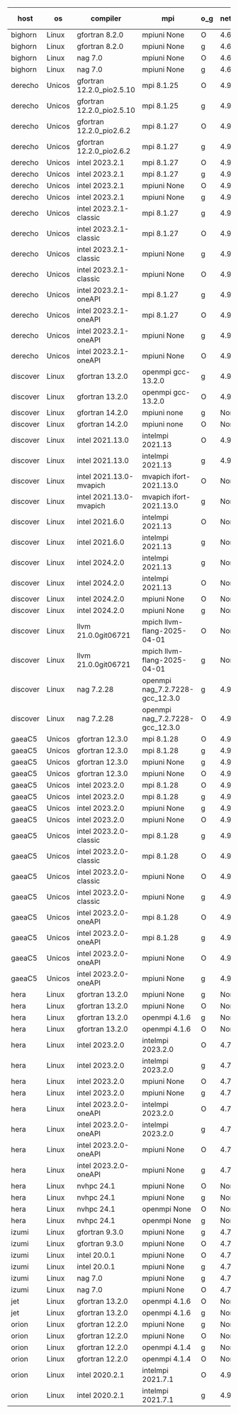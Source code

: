 

| host     | os       | compiler                              | mpi                      | o_g        | netcdf        | build       | u_pass          | u_fail          | s_pass            | s_fail            | e_pass             | e_fail             | nuopc_pass       | nuopc_fail       | artifacts link          |
|----------|----------|---------------------------------------|--------------------------|------------|---------------|-------------|-----------------|-----------------|-------------------|-------------------|--------------------|--------------------|------------------|------------------|-------------------------|
| bighorn | Linux | gfortran 8.2.0 | mpiuni None  | O | 4.6.1  | PASS | 12559 | 0 | 9 | 0 | 42 | 0 | None | None | <a href="https://github.com/esmf-org/esmf-test-artifacts/tree/b6c245d343a51508b5a7f5aa65a5d740ae47750f/develop/gfortran/8.2.0/O/mpiuni/None" target="_blank">b6c245d</a> | 
| bighorn | Linux | gfortran 8.2.0 | mpiuni None  | g | 4.6.1  | PASS | 12559 | 0 | 9 | 0 | 42 | 0 | None | None | <a href="https://github.com/esmf-org/esmf-test-artifacts/tree/df8c0141ea6011b82bfa10576e8e94030e5929ed/develop/gfortran/8.2.0/g/mpiuni/None" target="_blank">df8c014</a> | 
| bighorn | Linux | nag 7.0 | mpiuni None  | O | 4.6.1  | PASS | 12559 | 0 | 9 | 0 | 42 | 0 | None | None | <a href="https://github.com/esmf-org/esmf-test-artifacts/tree/a5a3854ff94a41cdfeccf21e6694b038dc052599/develop/nag/7.0/O/mpiuni/None" target="_blank">a5a3854</a> | 
| bighorn | Linux | nag 7.0 | mpiuni None  | g | 4.6.1  | PASS | None | None | None | None | None | None | None | None | <a href="https://github.com/esmf-org/esmf-test-artifacts/tree/ee9cab0d16d849b1d0f320fbe5a7ff4cd92c4774/develop/nag/7.0/g/mpiuni/None" target="_blank">ee9cab0</a> | 
| derecho | Unicos | gfortran 12.2.0_pio2.5.10 | mpi 8.1.25  | O | 4.9.2  | PASS | 14228 | 0 | 51 | 0 | 80 | 0 | 57 | 0 | <a href="https://github.com/esmf-org/esmf-test-artifacts/tree/4b23fea578e5725dc3ff75c45a87957af4ab61ef/develop/gfortran/12.2.0_pio2.5.10/O/mpi/8.1.25" target="_blank">4b23fea</a> | 
| derecho | Unicos | gfortran 12.2.0_pio2.5.10 | mpi 8.1.25  | g | 4.9.2  | PASS | 14228 | 0 | 51 | 0 | 80 | 0 | 57 | 0 | <a href="https://github.com/esmf-org/esmf-test-artifacts/tree/2c8c8d361d532139b5d83d7fbc8cc5802fd03797/develop/gfortran/12.2.0_pio2.5.10/g/mpi/8.1.25" target="_blank">2c8c8d3</a> | 
| derecho | Unicos | gfortran 12.2.0_pio2.6.2 | mpi 8.1.27  | O | 4.9.2  | PASS | 14228 | 0 | 51 | 0 | 80 | 0 | 57 | 0 | <a href="https://github.com/esmf-org/esmf-test-artifacts/tree/dfdf9cd79cc19b86d493524b25aff73783cee098/develop/gfortran/12.2.0_pio2.6.2/O/mpi/8.1.27" target="_blank">dfdf9cd</a> | 
| derecho | Unicos | gfortran 12.2.0_pio2.6.2 | mpi 8.1.27  | g | 4.9.2  | PASS | 14228 | 0 | 51 | 0 | 80 | 0 | 57 | 0 | <a href="https://github.com/esmf-org/esmf-test-artifacts/tree/dc61dbb4a7a0f4feb263e53b8b50c85533fb69da/develop/gfortran/12.2.0_pio2.6.2/g/mpi/8.1.27" target="_blank">dc61dbb</a> | 
| derecho | Unicos | intel 2023.2.1 | mpi 8.1.27  | O | 4.9.2  | PASS | 14228 | 0 | 51 | 0 | 80 | 0 | 58 | 0 | <a href="https://github.com/esmf-org/esmf-test-artifacts/tree/e999d1e510b6778f601789284b1c7235f15690fd/develop/intel/2023.2.1/O/mpi/8.1.27" target="_blank">e999d1e</a> | 
| derecho | Unicos | intel 2023.2.1 | mpi 8.1.27  | g | 4.9.2  | PASS | 14228 | 0 | 51 | 0 | 80 | 0 | 58 | 0 | <a href="https://github.com/esmf-org/esmf-test-artifacts/tree/a24d11219748af8715f6703fa551ffb2659e27e6/develop/intel/2023.2.1/g/mpi/8.1.27" target="_blank">a24d112</a> | 
| derecho | Unicos | intel 2023.2.1 | mpiuni None  | O | 4.9.2  | PASS | 12559 | 0 | 9 | 0 | 42 | 0 | None | None | <a href="https://github.com/esmf-org/esmf-test-artifacts/tree/466888974823e96de91223929429a73d7341e8af/develop/intel/2023.2.1/O/mpiuni/None" target="_blank">4668889</a> | 
| derecho | Unicos | intel 2023.2.1 | mpiuni None  | g | 4.9.2  | PASS | 12559 | 0 | 9 | 0 | 42 | 0 | None | None | <a href="https://github.com/esmf-org/esmf-test-artifacts/tree/048c036e46716e6fc7bb981d24d769031193a7d6/develop/intel/2023.2.1/g/mpiuni/None" target="_blank">048c036</a> | 
| derecho | Unicos | intel 2023.2.1-classic | mpi 8.1.27  | g | 4.9.2  | PASS | None | None | None | None | None | None | None | None | <a href="https://github.com/esmf-org/esmf-test-artifacts/tree/99671ad87dfe8fd315b1a3f86cebdc17a693173e/develop/intel/2023.2.1-classic/g/mpi/8.1.27" target="_blank">99671ad</a> | 
| derecho | Unicos | intel 2023.2.1-classic | mpi 8.1.27  | O | 4.9.2  | PASS | None | None | None | None | None | None | None | None | <a href="https://github.com/esmf-org/esmf-test-artifacts/tree/c84bfd18371421b21e17f3d7cf41f94c40feac0f/develop/intel/2023.2.1-classic/O/mpi/8.1.27" target="_blank">c84bfd1</a> | 
| derecho | Unicos | intel 2023.2.1-classic | mpiuni None  | g | 4.9.2  | PASS | None | None | None | None | None | None | None | None | <a href="https://github.com/esmf-org/esmf-test-artifacts/tree/dddc79dd482d4ce2663ea58ccde581ab3cc91e91/develop/intel/2023.2.1-classic/g/mpiuni/None" target="_blank">dddc79d</a> | 
| derecho | Unicos | intel 2023.2.1-classic | mpiuni None  | O | 4.9.2  | PASS | 12559 | 0 | 9 | 0 | 42 | 0 | None | None | <a href="https://github.com/esmf-org/esmf-test-artifacts/tree/ad36afb697f0cbd4788af0955b7d4eb18ec4d540/develop/intel/2023.2.1-classic/O/mpiuni/None" target="_blank">ad36afb</a> | 
| derecho | Unicos | intel 2023.2.1-oneAPI | mpi 8.1.27  | g | 4.9.2  | PASS | None | None | None | None | None | None | None | None | <a href="https://github.com/esmf-org/esmf-test-artifacts/tree/f47fae6bfc088acc7752f7475b6999aab491eed0/develop/intel/2023.2.1-oneAPI/g/mpi/8.1.27" target="_blank">f47fae6</a> | 
| derecho | Unicos | intel 2023.2.1-oneAPI | mpi 8.1.27  | O | 4.9.2  | PASS | None | None | None | None | None | None | None | None | <a href="https://github.com/esmf-org/esmf-test-artifacts/tree/55fcdfa1ad909f47aa2eb357d546d30a6648d2da/develop/intel/2023.2.1-oneAPI/O/mpi/8.1.27" target="_blank">55fcdfa</a> | 
| derecho | Unicos | intel 2023.2.1-oneAPI | mpiuni None  | g | 4.9.2  | PASS | None | None | None | None | None | None | None | None | <a href="https://github.com/esmf-org/esmf-test-artifacts/tree/83e9996719b2b8edd521d92c871a355bf257ea5f/develop/intel/2023.2.1-oneAPI/g/mpiuni/None" target="_blank">83e9996</a> | 
| derecho | Unicos | intel 2023.2.1-oneAPI | mpiuni None  | O | 4.9.2  | PASS | None | None | None | None | None | None | None | None | <a href="https://github.com/esmf-org/esmf-test-artifacts/tree/21f3900c0654ca9805e10e2643567fd104186950/develop/intel/2023.2.1-oneAPI/O/mpiuni/None" target="_blank">21f3900</a> | 
| discover | Linux | gfortran 13.2.0 | openmpi gcc-13.2.0  | g | 4.9.2  | PASS | 14228 | 0 | 51 | 0 | 80 | 0 | 57 | 0 | <a href="https://github.com/esmf-org/esmf-test-artifacts/tree/4327fb24c741415914b352bf4535698b668390ae/develop/gfortran/13.2.0/g/openmpi/gcc-13.2.0" target="_blank">4327fb2</a> | 
| discover | Linux | gfortran 13.2.0 | openmpi gcc-13.2.0  | O | 4.9.2  | PASS | 14228 | 0 | 51 | 0 | 80 | 0 | 57 | 0 | <a href="https://github.com/esmf-org/esmf-test-artifacts/tree/d32b1fbc9c18a993d9f7ab06ef86478b94ae82f9/develop/gfortran/13.2.0/O/openmpi/gcc-13.2.0" target="_blank">d32b1fb</a> | 
| discover | Linux | gfortran 14.2.0 | mpiuni none  | g | None  | PASS | 12559 | 0 | 9 | 0 | 42 | 0 | None | None | <a href="https://github.com/esmf-org/esmf-test-artifacts/tree/808d49689b2ee148120d0b8aca58e5db66abfc59/develop/gfortran/14.2.0/g/mpiuni/none" target="_blank">808d496</a> | 
| discover | Linux | gfortran 14.2.0 | mpiuni none  | O | None  | PASS | 12559 | 0 | 9 | 0 | 42 | 0 | None | None | <a href="https://github.com/esmf-org/esmf-test-artifacts/tree/db770e470f3579f407d8199b3e45c80997514f39/develop/gfortran/14.2.0/O/mpiuni/none" target="_blank">db770e4</a> | 
| discover | Linux | intel 2021.13.0 | intelmpi 2021.13  | O | 4.9.2  | PASS | 14228 | 0 | 51 | 0 | 80 | 0 | 57 | 0 | <a href="https://github.com/esmf-org/esmf-test-artifacts/tree/538f507f23fd8094bac181f4c249209f68e0f688/develop/intel/2021.13.0/O/intelmpi/2021.13" target="_blank">538f507</a> | 
| discover | Linux | intel 2021.13.0 | intelmpi 2021.13  | g | 4.9.2  | PASS | 14228 | 0 | 51 | 0 | 80 | 0 | 57 | 0 | <a href="https://github.com/esmf-org/esmf-test-artifacts/tree/8e3d8e8bd9e3b14ebe746bf6ff94fd200a4a8894/develop/intel/2021.13.0/g/intelmpi/2021.13" target="_blank">8e3d8e8</a> | 
| discover | Linux | intel 2021.13.0-mvapich | mvapich ifort-2021.13.0  | O | None  | PASS | 14228 | 0 | 51 | 0 | 80 | 0 | 57 | 0 | <a href="https://github.com/esmf-org/esmf-test-artifacts/tree/09a16df5ec7e7429e1ce81a5f60824872ab0831b/develop/intel/2021.13.0-mvapich/O/mvapich/ifort-2021.13.0" target="_blank">09a16df</a> | 
| discover | Linux | intel 2021.13.0-mvapich | mvapich ifort-2021.13.0  | g | None  | PASS | 14228 | 0 | 51 | 0 | 80 | 0 | 57 | 0 | <a href="https://github.com/esmf-org/esmf-test-artifacts/tree/94f3aa7ef58cf9c8e4ee065bd65df5cdb97f4958/develop/intel/2021.13.0-mvapich/g/mvapich/ifort-2021.13.0" target="_blank">94f3aa7</a> | 
| discover | Linux | intel 2021.6.0 | intelmpi 2021.13  | O | None  | PASS | 14228 | 0 | 51 | 0 | 80 | 0 | 57 | 0 | <a href="https://github.com/esmf-org/esmf-test-artifacts/tree/d4fa21825b6ec43fd0bf151c849a6af14bbb7623/develop/intel/2021.6.0/O/intelmpi/2021.13" target="_blank">d4fa218</a> | 
| discover | Linux | intel 2021.6.0 | intelmpi 2021.13  | g | None  | PASS | 14228 | 0 | 51 | 0 | 80 | 0 | 57 | 0 | <a href="https://github.com/esmf-org/esmf-test-artifacts/tree/285d77b38be8e0f552dc398ee17c2f8251e75bf2/develop/intel/2021.6.0/g/intelmpi/2021.13" target="_blank">285d77b</a> | 
| discover | Linux | intel 2024.2.0 | intelmpi 2021.13  | g | None  | PASS | 14227 | 1 | 51 | 0 | 80 | 0 | 57 | 0 | <a href="https://github.com/esmf-org/esmf-test-artifacts/tree/5405b7c519d0a0bffec0f79207fdaf0a2af74d4f/develop/intel/2024.2.0/g/intelmpi/2021.13" target="_blank">5405b7c</a> | 
| discover | Linux | intel 2024.2.0 | intelmpi 2021.13  | O | None  | PASS | 14228 | 0 | 51 | 0 | 80 | 0 | 57 | 0 | <a href="https://github.com/esmf-org/esmf-test-artifacts/tree/3a3b5dce95bbba86a4831ae00747cfe6a52e450d/develop/intel/2024.2.0/O/intelmpi/2021.13" target="_blank">3a3b5dc</a> | 
| discover | Linux | intel 2024.2.0 | mpiuni None  | O | None  | PASS | 12559 | 0 | 9 | 0 | 42 | 0 | None | None | <a href="https://github.com/esmf-org/esmf-test-artifacts/tree/3f01c4c8cda8289cfe6a8fcd56a35cf8c02ca14b/develop/intel/2024.2.0/O/mpiuni/None" target="_blank">3f01c4c</a> | 
| discover | Linux | intel 2024.2.0 | mpiuni None  | g | None  | PASS | 12558 | 1 | 9 | 0 | 42 | 0 | None | None | <a href="https://github.com/esmf-org/esmf-test-artifacts/tree/8c4e937809b96b12c5762f5726c95be0272423f7/develop/intel/2024.2.0/g/mpiuni/None" target="_blank">8c4e937</a> | 
| discover | Linux | llvm 21.0.0git06721 | mpich llvm-flang-2025-04-01  | O | None  | PASS | 14210 | 18 | 18 | 33 | 75 | 5 | 0 | 57 | <a href="https://github.com/esmf-org/esmf-test-artifacts/tree/17b636f8287614e6b6303affd726205adf95ba29/develop/llvm/21.0.0git06721/O/mpich/llvm-flang-2025-04-01" target="_blank">17b636f</a> | 
| discover | Linux | llvm 21.0.0git06721 | mpich llvm-flang-2025-04-01  | g | None  | PASS | 14210 | 18 | 18 | 33 | 75 | 5 | 0 | 57 | <a href="https://github.com/esmf-org/esmf-test-artifacts/tree/cfb7d8de6863a85865b5cb547d8bd8617ca404fa/develop/llvm/21.0.0git06721/g/mpich/llvm-flang-2025-04-01" target="_blank">cfb7d8d</a> | 
| discover | Linux | nag 7.2.28 | openmpi nag_7.2.7228-gcc_12.3.0  | g | 4.9.2  | PASS | 14199 | 29 | 51 | 0 | 80 | 0 | 56 | 1 | <a href="https://github.com/esmf-org/esmf-test-artifacts/tree/23e588ece8de102e6f33c36e3c6bb80978a2429a/develop/nag/7.2.28/g/openmpi/nag_7.2.7228-gcc_12.3.0" target="_blank">23e588e</a> | 
| discover | Linux | nag 7.2.28 | openmpi nag_7.2.7228-gcc_12.3.0  | O | 4.9.2  | PASS | 14228 | 0 | 51 | 0 | 80 | 0 | 56 | 1 | <a href="https://github.com/esmf-org/esmf-test-artifacts/tree/a70ff43d42f35bffe8a6eb8e541d174e31b1b44a/develop/nag/7.2.28/O/openmpi/nag_7.2.7228-gcc_12.3.0" target="_blank">a70ff43</a> | 
| gaeaC5 | Unicos | gfortran 12.3.0 | mpi 8.1.28  | O | 4.9.0  | PASS | 14228 | 0 | 51 | 0 | 80 | 0 | 57 | 0 | <a href="https://github.com/esmf-org/esmf-test-artifacts/tree/c2e837efdf1228df3eaadb7135302bb8132d93cc/develop/gfortran/12.3.0/O/mpi/8.1.28" target="_blank">c2e837e</a> | 
| gaeaC5 | Unicos | gfortran 12.3.0 | mpi 8.1.28  | g | 4.9.0  | PASS | None | None | None | None | None | None | None | None | <a href="https://github.com/esmf-org/esmf-test-artifacts/tree/4bd03eb37384e3677b34abed68b18341a63dff65/develop/gfortran/12.3.0/g/mpi/8.1.28" target="_blank">4bd03eb</a> | 
| gaeaC5 | Unicos | gfortran 12.3.0 | mpiuni None  | g | 4.9.0  | PASS | None | None | None | None | None | None | None | None | <a href="https://github.com/esmf-org/esmf-test-artifacts/tree/a8fc980943ea632c9192b2a8a294dd26965f9bef/develop/gfortran/12.3.0/g/mpiuni/None" target="_blank">a8fc980</a> | 
| gaeaC5 | Unicos | gfortran 12.3.0 | mpiuni None  | O | 4.9.0  | PASS | 12559 | 0 | 9 | 0 | 42 | 0 | None | None | <a href="https://github.com/esmf-org/esmf-test-artifacts/tree/bfe45c6f6c2137090e1acaba9a9d2e590fa47ef0/develop/gfortran/12.3.0/O/mpiuni/None" target="_blank">bfe45c6</a> | 
| gaeaC5 | Unicos | intel 2023.2.0 | mpi 8.1.28  | O | 4.9.0  | PASS | None | None | None | None | None | None | None | None | <a href="https://github.com/esmf-org/esmf-test-artifacts/tree/41974fce1801144f8c65ac5b9e01ddd158991932/develop/intel/2023.2.0/O/mpi/8.1.28" target="_blank">41974fc</a> | 
| gaeaC5 | Unicos | intel 2023.2.0 | mpi 8.1.28  | g | 4.9.0  | PASS | None | None | None | None | None | None | None | None | <a href="https://github.com/esmf-org/esmf-test-artifacts/tree/f67e04caeb1aae33be70ce8220620692b37ebc1d/develop/intel/2023.2.0/g/mpi/8.1.28" target="_blank">f67e04c</a> | 
| gaeaC5 | Unicos | intel 2023.2.0 | mpiuni None  | g | 4.9.0  | PASS | 12559 | 0 | 9 | 0 | 42 | 0 | None | None | <a href="https://github.com/esmf-org/esmf-test-artifacts/tree/85d38f5a7b75db24dada31573cdac8b5e883eff4/develop/intel/2023.2.0/g/mpiuni/None" target="_blank">85d38f5</a> | 
| gaeaC5 | Unicos | intel 2023.2.0 | mpiuni None  | O | 4.9.0  | PASS | 12559 | 0 | 9 | 0 | 42 | 0 | None | None | <a href="https://github.com/esmf-org/esmf-test-artifacts/tree/8e692b520263daa26ac267ce0455f3eb9a2aec0b/develop/intel/2023.2.0/O/mpiuni/None" target="_blank">8e692b5</a> | 
| gaeaC5 | Unicos | intel 2023.2.0-classic | mpi 8.1.28  | g | 4.9.0  | PASS | None | None | None | None | None | None | None | None | <a href="https://github.com/esmf-org/esmf-test-artifacts/tree/ea27e45acf7f671fd8b6d3e8063fb59e87c1efce/develop/intel/2023.2.0-classic/g/mpi/8.1.28" target="_blank">ea27e45</a> | 
| gaeaC5 | Unicos | intel 2023.2.0-classic | mpi 8.1.28  | O | 4.9.0  | PASS | 14228 | 0 | 51 | 0 | 80 | 0 | 57 | 0 | <a href="https://github.com/esmf-org/esmf-test-artifacts/tree/7877eedaee101ba726da907ec5eb03d8f08e0c58/develop/intel/2023.2.0-classic/O/mpi/8.1.28" target="_blank">7877eed</a> | 
| gaeaC5 | Unicos | intel 2023.2.0-classic | mpiuni None  | O | 4.9.0  | PASS | None | None | None | None | None | None | None | None | <a href="https://github.com/esmf-org/esmf-test-artifacts/tree/aa67388ed1e0791b66763cd8e0600bdd03a15c39/develop/intel/2023.2.0-classic/O/mpiuni/None" target="_blank">aa67388</a> | 
| gaeaC5 | Unicos | intel 2023.2.0-classic | mpiuni None  | g | 4.9.0  | PASS | 12559 | 0 | 9 | 0 | 42 | 0 | None | None | <a href="https://github.com/esmf-org/esmf-test-artifacts/tree/e048fdfb477825125991ffed0cd3c8af0396bbce/develop/intel/2023.2.0-classic/g/mpiuni/None" target="_blank">e048fdf</a> | 
| gaeaC5 | Unicos | intel 2023.2.0-oneAPI | mpi 8.1.28  | O | 4.9.0  | PASS | None | None | None | None | None | None | None | None | <a href="https://github.com/esmf-org/esmf-test-artifacts/tree/42c774afb44950b4e37a4054e162fd230e5f7dc7/develop/intel/2023.2.0-oneAPI/O/mpi/8.1.28" target="_blank">42c774a</a> | 
| gaeaC5 | Unicos | intel 2023.2.0-oneAPI | mpi 8.1.28  | g | 4.9.0  | PASS | None | None | None | None | None | None | None | None | <a href="https://github.com/esmf-org/esmf-test-artifacts/tree/8fba4ab2146ba20d3adfa293574f9b418ffbb3b1/develop/intel/2023.2.0-oneAPI/g/mpi/8.1.28" target="_blank">8fba4ab</a> | 
| gaeaC5 | Unicos | intel 2023.2.0-oneAPI | mpiuni None  | O | 4.9.0  | PASS | 12559 | 0 | 9 | 0 | 42 | 0 | None | None | <a href="https://github.com/esmf-org/esmf-test-artifacts/tree/8f1e47a024a1d7a38ec118bed5791ba372d30811/develop/intel/2023.2.0-oneAPI/O/mpiuni/None" target="_blank">8f1e47a</a> | 
| gaeaC5 | Unicos | intel 2023.2.0-oneAPI | mpiuni None  | g | 4.9.0  | PASS | None | None | None | None | None | None | None | None | <a href="https://github.com/esmf-org/esmf-test-artifacts/tree/d40020d6f6b29c839207d5796bc8be3131825d9d/develop/intel/2023.2.0-oneAPI/g/mpiuni/None" target="_blank">d40020d</a> | 
| hera | Linux | gfortran 13.2.0 | mpiuni None  | g | None  | PASS | 12559 | 0 | 9 | 0 | 42 | 0 | None | None | <a href="https://github.com/esmf-org/esmf-test-artifacts/tree/63176bc11e47b8ba520dafd3ae939847691f9205/develop/gfortran/13.2.0/g/mpiuni/None" target="_blank">63176bc</a> | 
| hera | Linux | gfortran 13.2.0 | mpiuni None  | O | None  | PASS | 12559 | 0 | 9 | 0 | 42 | 0 | None | None | <a href="https://github.com/esmf-org/esmf-test-artifacts/tree/8e60e9d9d2b1acb37ca1ab6986fdcf1ad67d9851/develop/gfortran/13.2.0/O/mpiuni/None" target="_blank">8e60e9d</a> | 
| hera | Linux | gfortran 13.2.0 | openmpi 4.1.6  | g | None  | PASS | None | None | None | None | None | None | None | None | <a href="https://github.com/esmf-org/esmf-test-artifacts/tree/46a2e5e1dfdb4402b63060c9252d2eb54a6554e2/develop/gfortran/13.2.0/g/openmpi/4.1.6" target="_blank">46a2e5e</a> | 
| hera | Linux | gfortran 13.2.0 | openmpi 4.1.6  | O | None  | PASS | 14228 | 0 | 51 | 0 | 80 | 0 | 57 | 0 | <a href="https://github.com/esmf-org/esmf-test-artifacts/tree/e7c5d757c2673902e3503be16cb81d16678eef50/develop/gfortran/13.2.0/O/openmpi/4.1.6" target="_blank">e7c5d75</a> | 
| hera | Linux | intel 2023.2.0 | intelmpi 2023.2.0  | O | 4.7.0  | PASS | None | None | None | None | None | None | None | None | <a href="https://github.com/esmf-org/esmf-test-artifacts/tree/c192375f94d5aa98894bd470d4ee0fb9e59f1cd3/develop/intel/2023.2.0/O/intelmpi/2023.2.0" target="_blank">c192375</a> | 
| hera | Linux | intel 2023.2.0 | intelmpi 2023.2.0  | g | 4.7.0  | PASS | 14228 | 0 | 51 | 0 | 80 | 0 | 57 | 0 | <a href="https://github.com/esmf-org/esmf-test-artifacts/tree/2b70a58395c7d59d0f87aab325ae6b7c43891b7c/develop/intel/2023.2.0/g/intelmpi/2023.2.0" target="_blank">2b70a58</a> | 
| hera | Linux | intel 2023.2.0 | mpiuni None  | O | 4.7.0  | PASS | 12559 | 0 | 9 | 0 | 42 | 0 | None | None | <a href="https://github.com/esmf-org/esmf-test-artifacts/tree/4c65365b7bb8c34ca3e92369749046b6ed4242b8/develop/intel/2023.2.0/O/mpiuni/None" target="_blank">4c65365</a> | 
| hera | Linux | intel 2023.2.0 | mpiuni None  | g | 4.7.0  | PASS | 12559 | 0 | 9 | 0 | 42 | 0 | None | None | <a href="https://github.com/esmf-org/esmf-test-artifacts/tree/ba58a20c603b3d29c1b54064e4ff62877033bf60/develop/intel/2023.2.0/g/mpiuni/None" target="_blank">ba58a20</a> | 
| hera | Linux | intel 2023.2.0-oneAPI | intelmpi 2023.2.0  | O | 4.7.0  | PASS | None | None | None | None | None | None | None | None | <a href="https://github.com/esmf-org/esmf-test-artifacts/tree/432035a322fc430634ff85d4fbc52cda200183e9/develop/intel/2023.2.0-oneAPI/O/intelmpi/2023.2.0" target="_blank">432035a</a> | 
| hera | Linux | intel 2023.2.0-oneAPI | intelmpi 2023.2.0  | g | 4.7.0  | PASS | None | None | None | None | None | None | None | None | <a href="https://github.com/esmf-org/esmf-test-artifacts/tree/cd30e693872cf790bc23817c6ba3095594c5cbac/develop/intel/2023.2.0-oneAPI/g/intelmpi/2023.2.0" target="_blank">cd30e69</a> | 
| hera | Linux | intel 2023.2.0-oneAPI | mpiuni None  | O | 4.7.0  | PASS | 12559 | 0 | 9 | 0 | 42 | 0 | None | None | <a href="https://github.com/esmf-org/esmf-test-artifacts/tree/8652b274729f8d3f14e164be14f7edc27fabfd08/develop/intel/2023.2.0-oneAPI/O/mpiuni/None" target="_blank">8652b27</a> | 
| hera | Linux | intel 2023.2.0-oneAPI | mpiuni None  | g | 4.7.0  | PASS | 12559 | 0 | 9 | 0 | 42 | 0 | None | None | <a href="https://github.com/esmf-org/esmf-test-artifacts/tree/dba7b7423763e69e499ae1370ef9c0d4312fb880/develop/intel/2023.2.0-oneAPI/g/mpiuni/None" target="_blank">dba7b74</a> | 
| hera | Linux | nvhpc 24.1 | mpiuni None  | O | None  | PASS | 12559 | 0 | 9 | 0 | 42 | 0 | None | None | <a href="https://github.com/esmf-org/esmf-test-artifacts/tree/787c6eb26be64605bd039cc407068a0d98aa7c02/develop/nvhpc/24.1/O/mpiuni/None" target="_blank">787c6eb</a> | 
| hera | Linux | nvhpc 24.1 | mpiuni None  | g | None  | PASS | 12559 | 0 | 9 | 0 | 42 | 0 | None | None | <a href="https://github.com/esmf-org/esmf-test-artifacts/tree/2235f3e3b280c177ede30a69092e6ed17ce08410/develop/nvhpc/24.1/g/mpiuni/None" target="_blank">2235f3e</a> | 
| hera | Linux | nvhpc 24.1 | openmpi None  | O | None  | PASS | 14228 | 0 | 51 | 0 | 80 | 0 | 57 | 0 | <a href="https://github.com/esmf-org/esmf-test-artifacts/tree/cb6b116b544fce441c58edd85f86864105bcba3b/develop/nvhpc/24.1/O/openmpi/None" target="_blank">cb6b116</a> | 
| hera | Linux | nvhpc 24.1 | openmpi None  | g | None  | PASS | None | None | None | None | None | None | None | None | <a href="https://github.com/esmf-org/esmf-test-artifacts/tree/241e0aab8fc9f13699729f977a749bee6809b29d/develop/nvhpc/24.1/g/openmpi/None" target="_blank">241e0aa</a> | 
| izumi | Linux | gfortran 9.3.0 | mpiuni None  | g | 4.7.4  | PASS | 12559 | 0 | 9 | 0 | 42 | 0 | None | None | <a href="https://github.com/esmf-org/esmf-test-artifacts/tree/bb87b0b73c0f57115860b1fd05e41f99be11c5e5/develop/gfortran/9.3.0/g/mpiuni/None" target="_blank">bb87b0b</a> | 
| izumi | Linux | gfortran 9.3.0 | mpiuni None  | O | 4.7.4  | PASS | 12559 | 0 | 9 | 0 | 42 | 0 | None | None | <a href="https://github.com/esmf-org/esmf-test-artifacts/tree/dfbe60b0877a5926c55fccf40788c8a625467fd4/develop/gfortran/9.3.0/O/mpiuni/None" target="_blank">dfbe60b</a> | 
| izumi | Linux | intel 20.0.1 | mpiuni None  | O | 4.7.4  | PASS | 12559 | 0 | 9 | 0 | 42 | 0 | None | None | <a href="https://github.com/esmf-org/esmf-test-artifacts/tree/adcd085f6bb763170df25c067394f1d0c0caf748/develop/intel/20.0.1/O/mpiuni/None" target="_blank">adcd085</a> | 
| izumi | Linux | intel 20.0.1 | mpiuni None  | g | 4.7.4  | PASS | 12559 | 0 | 9 | 0 | 42 | 0 | None | None | <a href="https://github.com/esmf-org/esmf-test-artifacts/tree/ac581aa9c25c70e53905655bcb807564449d0856/develop/intel/20.0.1/g/mpiuni/None" target="_blank">ac581aa</a> | 
| izumi | Linux | nag 7.0 | mpiuni None  | g | 4.7.4  | PASS | 12559 | 0 | 9 | 0 | 42 | 0 | None | None | <a href="https://github.com/esmf-org/esmf-test-artifacts/tree/e3abbba3ab5528b9d5a3916534e3387f0fd69218/develop/nag/7.0/g/mpiuni/None" target="_blank">e3abbba</a> | 
| izumi | Linux | nag 7.0 | mpiuni None  | O | 4.7.4  | PASS | 12559 | 0 | 9 | 0 | 42 | 0 | None | None | <a href="https://github.com/esmf-org/esmf-test-artifacts/tree/17a08df47dc24e69a04f327964e009a88eda8118/develop/nag/7.0/O/mpiuni/None" target="_blank">17a08df</a> | 
| jet | Linux | gfortran 13.2.0 | openmpi 4.1.6  | O | None  | PASS | 14228 | 0 | 51 | 0 | 80 | 0 | 57 | 0 | <a href="https://github.com/esmf-org/esmf-test-artifacts/tree/ccb060d4f33595988fdbc6c9274d16c20ef09ab9/develop/gfortran/13.2.0/O/openmpi/4.1.6" target="_blank">ccb060d</a> | 
| jet | Linux | gfortran 13.2.0 | openmpi 4.1.6  | g | None  | PASS | 14228 | 0 | 51 | 0 | 80 | 0 | 57 | 0 | <a href="https://github.com/esmf-org/esmf-test-artifacts/tree/d2ab930a3655c7f870deb07aba2b1d0d8ba9297d/develop/gfortran/13.2.0/g/openmpi/4.1.6" target="_blank">d2ab930</a> | 
| orion | Linux | gfortran 12.2.0 | mpiuni None  | g | None  | PASS | 12559 | 0 | 9 | 0 | 42 | 0 | None | None | <a href="https://github.com/esmf-org/esmf-test-artifacts/tree/2065a34b3c8211de9c2718dbc04ad245ecd6a1ff/develop/gfortran/12.2.0/g/mpiuni/None" target="_blank">2065a34</a> | 
| orion | Linux | gfortran 12.2.0 | mpiuni None  | O | None  | PASS | 12559 | 0 | 9 | 0 | 42 | 0 | None | None | <a href="https://github.com/esmf-org/esmf-test-artifacts/tree/2d068f152db72987caa959c51a70c2252485ea31/develop/gfortran/12.2.0/O/mpiuni/None" target="_blank">2d068f1</a> | 
| orion | Linux | gfortran 12.2.0 | openmpi 4.1.4  | g | None  | PASS | None | None | None | None | None | None | None | None | <a href="https://github.com/esmf-org/esmf-test-artifacts/tree/c60f99613969c7b3472b3959117b066477b6e2bd/develop/gfortran/12.2.0/g/openmpi/4.1.4" target="_blank">c60f996</a> | 
| orion | Linux | gfortran 12.2.0 | openmpi 4.1.4  | O | None  | PASS | None | None | None | None | None | None | None | None | <a href="https://github.com/esmf-org/esmf-test-artifacts/tree/eb81507cadc6369b346870e671dd35e73346206d/develop/gfortran/12.2.0/O/openmpi/4.1.4" target="_blank">eb81507</a> | 
| orion | Linux | intel 2020.2.1 | intelmpi 2021.7.1  | O | 4.9.2  | PASS | None | None | None | None | None | None | None | None | <a href="https://github.com/esmf-org/esmf-test-artifacts/tree/b9dee4f41cfc00684d52e2e35149efa4765e9f01/develop/intel/2020.2.1/O/intelmpi/2021.7.1" target="_blank">b9dee4f</a> | 
| orion | Linux | intel 2020.2.1 | intelmpi 2021.7.1  | g | 4.9.2  | PASS | None | None | None | None | None | None | None | None | <a href="https://github.com/esmf-org/esmf-test-artifacts/tree/9d5bdc2d8c8878a42c2531a5bc6ed770cd4961e5/develop/intel/2020.2.1/g/intelmpi/2021.7.1" target="_blank">9d5bdc2</a> | 
